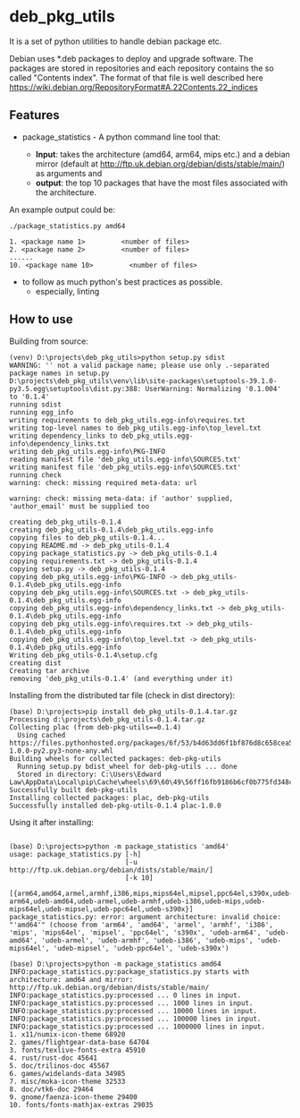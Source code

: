 # deb_pkg_utils

It is a set of python utilities to handle debian package etc. 

Debian uses *.deb packages to deploy and upgrade software. The packages
are stored in repositories and each repository contains the so called "Contents
index". The format of that file is well described here
https://wiki.debian.org/RepositoryFormat#A.22Contents.22_indices

## Features

* package_statistics - A python command line tool that:
    
    * **Input**: takes the architecture (amd64, arm64, mips etc.) and 
a debian mirror (default at http://ftp.uk.debian.org/debian/dists/stable/main/) as arguments and 
    * **output**: the top 10 packages that have the most files associated with the architecture. 

An example output could be:

```
./package_statistics.py amd64

1. <package name 1>         <number of files>
2. <package name 2>         <number of files>
......
10. <package name 10>         <number of files>
```

* to follow as much python's best practices as possible.
    * especially, linting

## How to use

Building from source:

```
(venv) D:\projects\deb_pkg_utils>python setup.py sdist
WARNING: '' not a valid package name; please use only .-separated package names in setup.py
D:\projects\deb_pkg_utils\venv\lib\site-packages\setuptools-39.1.0-py3.5.egg\setuptools\dist.py:388: UserWarning: Normalizing '0.1.004' to '0.1.4'
running sdist
running egg_info
writing requirements to deb_pkg_utils.egg-info\requires.txt
writing top-level names to deb_pkg_utils.egg-info\top_level.txt
writing dependency_links to deb_pkg_utils.egg-info\dependency_links.txt
writing deb_pkg_utils.egg-info\PKG-INFO
reading manifest file 'deb_pkg_utils.egg-info\SOURCES.txt'
writing manifest file 'deb_pkg_utils.egg-info\SOURCES.txt'
running check
warning: check: missing required meta-data: url

warning: check: missing meta-data: if 'author' supplied, 'author_email' must be supplied too

creating deb_pkg_utils-0.1.4
creating deb_pkg_utils-0.1.4\deb_pkg_utils.egg-info
copying files to deb_pkg_utils-0.1.4...
copying README.md -> deb_pkg_utils-0.1.4
copying package_statistics.py -> deb_pkg_utils-0.1.4
copying requirements.txt -> deb_pkg_utils-0.1.4
copying setup.py -> deb_pkg_utils-0.1.4
copying deb_pkg_utils.egg-info\PKG-INFO -> deb_pkg_utils-0.1.4\deb_pkg_utils.egg-info
copying deb_pkg_utils.egg-info\SOURCES.txt -> deb_pkg_utils-0.1.4\deb_pkg_utils.egg-info
copying deb_pkg_utils.egg-info\dependency_links.txt -> deb_pkg_utils-0.1.4\deb_pkg_utils.egg-info
copying deb_pkg_utils.egg-info\requires.txt -> deb_pkg_utils-0.1.4\deb_pkg_utils.egg-info
copying deb_pkg_utils.egg-info\top_level.txt -> deb_pkg_utils-0.1.4\deb_pkg_utils.egg-info
Writing deb_pkg_utils-0.1.4\setup.cfg
creating dist
Creating tar archive
removing 'deb_pkg_utils-0.1.4' (and everything under it)

```

Installing from the distributed tar file (check in dist directory):

```
(base) D:\projects>pip install deb_pkg_utils-0.1.4.tar.gz
Processing d:\projects\deb_pkg_utils-0.1.4.tar.gz
Collecting plac (from deb-pkg-utils==0.1.4)
  Using cached https://files.pythonhosted.org/packages/6f/53/b4d63dd6f1bf876d8c658cea5d9c926e85fb9f4d9ece53415bbe67f49987/plac-1.0.0-py2.py3-none-any.whl
Building wheels for collected packages: deb-pkg-utils
  Running setup.py bdist_wheel for deb-pkg-utils ... done
  Stored in directory: C:\Users\Edward Law\AppData\Local\pip\Cache\wheels\69\60\49\56ff16fb9186b6cf0b775fd348c75f4a783e52ab97d709a97e
Successfully built deb-pkg-utils
Installing collected packages: plac, deb-pkg-utils
Successfully installed deb-pkg-utils-0.1.4 plac-1.0.0

```

Using it after installing:

```

(base) D:\projects>python -m package_statistics 'amd64'
usage: package_statistics.py [-h]
                             [-u http://ftp.uk.debian.org/debian/dists/stable/main/]
                             [-k 10]
                             [{arm64,amd64,armel,armhf,i386,mips,mips64el,mipsel,ppc64el,s390x,udeb-arm64,udeb-amd64,udeb-armel,udeb-armhf,udeb-i386,udeb-mips,udeb-mips64el,udeb-mipsel,udeb-ppc64el,udeb-s390x}]
package_statistics.py: error: argument architecture: invalid choice: "'amd64'" (choose from 'arm64', 'amd64', 'armel', 'armhf', 'i386', 'mips', 'mips64el', 'mipsel', 'ppc64el', 's390x', 'udeb-arm64', 'udeb-amd64', 'udeb-armel', 'udeb-armhf', 'udeb-i386', 'udeb-mips', 'udeb-mips64el', 'udeb-mipsel', 'udeb-ppc64el', 'udeb-s390x')

(base) D:\projects>python -m package_statistics amd64
INFO:package_statistics.py:package_statistics.py starts with architecture: amd64 and mirror: http://ftp.uk.debian.org/debian/dists/stable/main/
INFO:package_statistics.py:processed ... 0 lines in input.
INFO:package_statistics.py:processed ... 1000 lines in input.
INFO:package_statistics.py:processed ... 10000 lines in input.
INFO:package_statistics.py:processed ... 100000 lines in input.
INFO:package_statistics.py:processed ... 1000000 lines in input.
1. x11/numix-icon-theme 68920
2. games/flightgear-data-base 64704
3. fonts/texlive-fonts-extra 45910
4. rust/rust-doc 45641
5. doc/trilinos-doc 45567
6. games/widelands-data 34985
7. misc/moka-icon-theme 32533
8. doc/vtk6-doc 29464
9. gnome/faenza-icon-theme 29400
10. fonts/fonts-mathjax-extras 29035
```